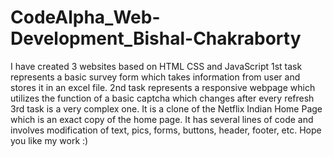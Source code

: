 # CodeAlpha_Web-Development_Bishal-Chakraborty
I have created 3 websites based on HTML CSS and JavaScript
1st task represents a basic survey form which takes information from user and stores it in an excel file.
2nd task represents a responsive webpage which utilizes the function of a basic captcha which changes after every refresh
3rd task is a very complex one. It is a clone of the Netflix Indian Home Page which is an exact copy of the home page. It has several lines of code and involves modification of text, pics, forms, buttons, header, footer, etc.
Hope you like my work :)
